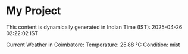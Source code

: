# My Project

This content is dynamically generated in Indian Time (IST): 2025-04-26 02:22:02 IST


Current Weather in Coimbatore:
Temperature: 25.88 °C
Condition: mist
